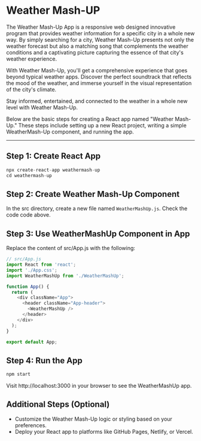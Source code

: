 # Weather Mash-UP 

The Weather Mash-Up App is a responsive web designed innovative program that provides weather information for a specific city in a whole new way. By simply searching for a city, Weather Mash-Up presents not only the weather forecast but also a matching song that complements the weather conditions and a captivating picture capturing the essence of that city's weather experience.

With Weather Mash-Up, you'll get a comprehensive experience that goes beyond typical weather apps. Discover the perfect soundtrack that reflects the mood of the weather, and immerse yourself in the visual representation of the city's climate.

Stay informed, entertained, and connected to the weather in a whole new level with Weather Mash-Up.

Below are the basic steps for creating a React app named "Weather Mash-Up." These steps include setting up a new React project, writing a simple WeatherMash-Up component, and running the app.

---

## Step 1: Create React App
```js
npx create-react-app weathermash-up
cd weathermash-up
```

## Step 2: Create Weather Mash-Up Component
In the src directory, create a new file named `WeatherMashUp.js`. Check the code code above.

## Step 3: Use WeatherMashUp Component in App
Replace the content of src/App.js with the following:

```js
// src/App.js
import React from 'react';
import './App.css';
import WeatherMashUp from './WeatherMashUp';

function App() {
  return (
    <div className="App">
      <header className="App-header">
        <WeatherMashUp />
      </header>
    </div>
  );
}

export default App;
```

## Step 4: Run the App
```js
npm start
```
Visit http://localhost:3000 in your browser to see the WeatherMashUp app.

## Additional Steps (Optional)
+ Customize the Weather Mash-Up logic or styling based on your preferences.
+ Deploy your React app to platforms like GitHub Pages, Netlify, or Vercel.

